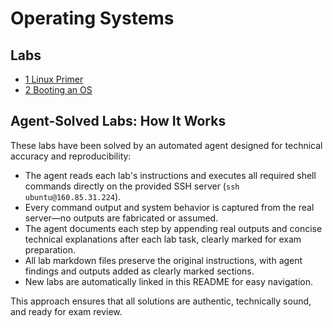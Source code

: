 # Operating Systems

## Labs

- [1 Linux Primer](1%20Linux%20Primer.md)
- [2 Booting an OS](2%20Booting%20an%20OS.md)

## Agent-Solved Labs: How It Works

These labs have been solved by an automated agent designed for technical accuracy and reproducibility:

- The agent reads each lab's instructions and executes all required shell commands directly on the provided SSH server (`ssh ubuntu@160.85.31.224`).
- Every command output and system behavior is captured from the real server—no outputs are fabricated or assumed.
- The agent documents each step by appending real outputs and concise technical explanations after each lab task, clearly marked for exam preparation.
- All lab markdown files preserve the original instructions, with agent findings and outputs added as clearly marked sections.
- New labs are automatically linked in this README for easy navigation.

This approach ensures that all solutions are authentic, technically sound, and ready for exam review.
